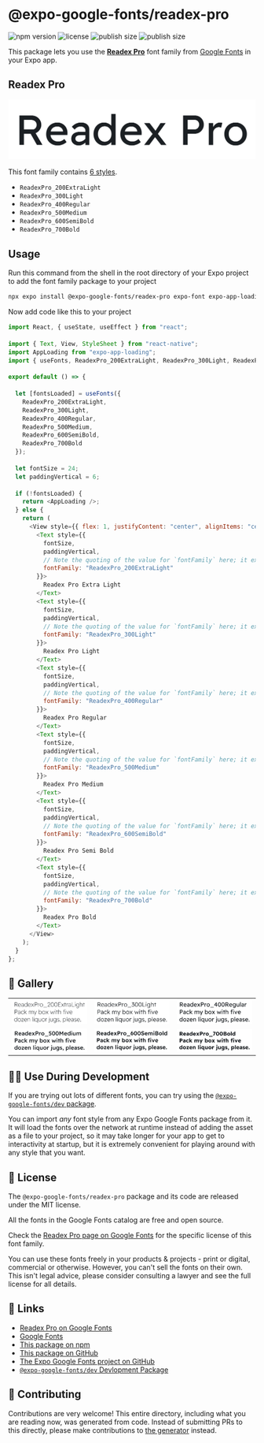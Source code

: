 # @expo-google-fonts/readex-pro

![npm version](https://flat.badgen.net/npm/v/@expo-google-fonts/readex-pro)
![license](https://flat.badgen.net/github/license/expo/google-fonts)
![publish size](https://flat.badgen.net/packagephobia/install/@expo-google-fonts/readex-pro)
![publish size](https://flat.badgen.net/packagephobia/publish/@expo-google-fonts/readex-pro)

This package lets you use the [**Readex Pro**](https://fonts.google.com/specimen/Readex+Pro) font family from [Google Fonts](https://fonts.google.com/) in your Expo app.

## Readex Pro

![Readex Pro](./font-family.png)

This font family contains [6 styles](#-gallery).

- `ReadexPro_200ExtraLight`
- `ReadexPro_300Light`
- `ReadexPro_400Regular`
- `ReadexPro_500Medium`
- `ReadexPro_600SemiBold`
- `ReadexPro_700Bold`

## Usage

Run this command from the shell in the root directory of your Expo project to add the font family package to your project

```sh
npx expo install @expo-google-fonts/readex-pro expo-font expo-app-loading
```

Now add code like this to your project

```js
import React, { useState, useEffect } from "react";

import { Text, View, StyleSheet } from "react-native";
import AppLoading from "expo-app-loading";
import { useFonts, ReadexPro_200ExtraLight, ReadexPro_300Light, ReadexPro_400Regular, ReadexPro_500Medium, ReadexPro_600SemiBold, ReadexPro_700Bold } from '@expo-google-fonts/readex-pro';

export default () => {

  let [fontsLoaded] = useFonts({
    ReadexPro_200ExtraLight, 
    ReadexPro_300Light, 
    ReadexPro_400Regular, 
    ReadexPro_500Medium, 
    ReadexPro_600SemiBold, 
    ReadexPro_700Bold
  });

  let fontSize = 24;
  let paddingVertical = 6;

  if (!fontsLoaded) {
    return <AppLoading />;
  } else {
    return (
      <View style={{ flex: 1, justifyContent: "center", alignItems: "center" }}>
        <Text style={{
          fontSize,
          paddingVertical,
          // Note the quoting of the value for `fontFamily` here; it expects a string!
          fontFamily: "ReadexPro_200ExtraLight"
        }}>
          Readex Pro Extra Light
        </Text>
        <Text style={{
          fontSize,
          paddingVertical,
          // Note the quoting of the value for `fontFamily` here; it expects a string!
          fontFamily: "ReadexPro_300Light"
        }}>
          Readex Pro Light
        </Text>
        <Text style={{
          fontSize,
          paddingVertical,
          // Note the quoting of the value for `fontFamily` here; it expects a string!
          fontFamily: "ReadexPro_400Regular"
        }}>
          Readex Pro Regular
        </Text>
        <Text style={{
          fontSize,
          paddingVertical,
          // Note the quoting of the value for `fontFamily` here; it expects a string!
          fontFamily: "ReadexPro_500Medium"
        }}>
          Readex Pro Medium
        </Text>
        <Text style={{
          fontSize,
          paddingVertical,
          // Note the quoting of the value for `fontFamily` here; it expects a string!
          fontFamily: "ReadexPro_600SemiBold"
        }}>
          Readex Pro Semi Bold
        </Text>
        <Text style={{
          fontSize,
          paddingVertical,
          // Note the quoting of the value for `fontFamily` here; it expects a string!
          fontFamily: "ReadexPro_700Bold"
        }}>
          Readex Pro Bold
        </Text>
      </View>
    );
  }
};
```

## 🔡 Gallery


||||
|-|-|-|
|![ReadexPro_200ExtraLight](./ReadexPro_200ExtraLight.ttf.png)|![ReadexPro_300Light](./ReadexPro_300Light.ttf.png)|![ReadexPro_400Regular](./ReadexPro_400Regular.ttf.png)||
|![ReadexPro_500Medium](./ReadexPro_500Medium.ttf.png)|![ReadexPro_600SemiBold](./ReadexPro_600SemiBold.ttf.png)|![ReadexPro_700Bold](./ReadexPro_700Bold.ttf.png)||


## 👩‍💻 Use During Development

If you are trying out lots of different fonts, you can try using the [`@expo-google-fonts/dev` package](https://github.com/expo/google-fonts/tree/master/font-packages/dev#readme).

You can import _any_ font style from any Expo Google Fonts package from it. It will load the fonts over the network at runtime instead of adding the asset as a file to your project, so it may take longer for your app to get to interactivity at startup, but it is extremely convenient for playing around with any style that you want.


## 📖 License

The `@expo-google-fonts/readex-pro` package and its code are released under the MIT license.

All the fonts in the Google Fonts catalog are free and open source.

Check the [Readex Pro page on Google Fonts](https://fonts.google.com/specimen/Readex+Pro) for the specific license of this font family.

You can use these fonts freely in your products & projects - print or digital, commercial or otherwise. However, you can't sell the fonts on their own. This isn't legal advice, please consider consulting a lawyer and see the full license for all details.

## 🔗 Links

- [Readex Pro on Google Fonts](https://fonts.google.com/specimen/Readex+Pro)
- [Google Fonts](https://fonts.google.com/)
- [This package on npm](https://www.npmjs.com/package/@expo-google-fonts/readex-pro)
- [This package on GitHub](https://github.com/expo/google-fonts/tree/master/font-packages/readex-pro)
- [The Expo Google Fonts project on GitHub](https://github.com/expo/google-fonts)
- [`@expo-google-fonts/dev` Devlopment Package](https://github.com/expo/google-fonts/tree/master/font-packages/dev)

## 🤝 Contributing

Contributions are very welcome! This entire directory, including what you are reading now, was generated from code. Instead of submitting PRs to this directly, please make contributions to [the generator](https://github.com/expo/google-fonts/tree/master/packages/generator) instead.

